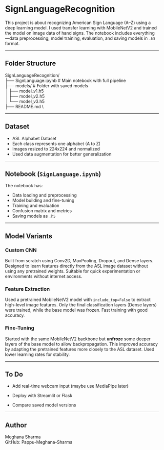 # SignLanguageRecognition

This project is about recognizing American Sign Language (A–Z) using a deep learning model. I used transfer learning with MobileNetV2 and trained the model on image data of hand signs. The notebook includes everything—data preprocessing, model training, evaluation, and saving models in `.h5` format.

---

## Folder Structure
SignLanguageRecognition/                         \
├── SignLanguage.ipynb # Main notebook with full pipeline \
├── models/ # Folder with saved models \
│ ├── model_v1.h5   \
│ ├── model_v2.h5   \
│ └── model_v3.h5   \
├── README.md      \

---

## Dataset

- ASL Alphabet Dataset
- Each class represents one alphabet (A to Z)
- Images resized to 224x224 and normalized
- Used data augmentation for better generalization

---

## Notebook (`SignLanguage.ipynb`)

The notebook has:
- Data loading and preprocessing
- Model building and fine-tuning
- Training and evaluation
- Confusion matrix and metrics
- Saving models as `.h5`

---
## Model Variants

### Custom CNN
Built from scratch using Conv2D, MaxPooling, Dropout, and Dense layers. Designed to learn features directly from the ASL image dataset without using any pretrained weights. Suitable for quick experimentation or environments without internet access.

### Feature Extraction
Used a pretrained MobileNetV2 model with `include_top=False` to extract high-level image features. Only the final classification layers (Dense layers) were trained, while the base model was frozen. Fast training with good accuracy.

### Fine-Tuning
Started with the same MobileNetV2 backbone but **unfroze** some deeper layers of the base model to allow backpropagation. This improved accuracy by adapting the pretrained features more closely to the ASL dataset. Used lower learning rates for stability.

---

## To Do
- Add real-time webcam input (maybe use MediaPipe later)

- Deploy with Streamlit or Flask

- Compare saved model versions

----
## Author
Meghana Sharma   
GitHub: Pappu-Meghana-Sharma



